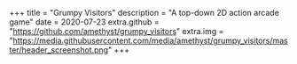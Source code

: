 +++
title = "Grumpy Visitors"
description = "A top-down 2D action arcade game"
date = 2020-07-23
extra.github = "https://github.com/amethyst/grumpy_visitors"
extra.img = "https://media.githubusercontent.com/media/amethyst/grumpy_visitors/master/header_screenshot.png"
+++
